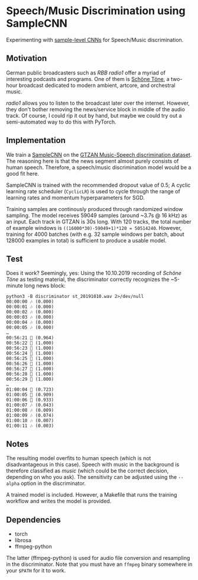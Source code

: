 # Speech/Music Discrimination using SampleCNN

Experimenting with [sample-level CNNs](https://arxiv.org/abs/1703.01789) for Speech/Music discrimination.

## Motivation

German public broadcasters such as _RBB radio1_ offer a myriad of interesting podcasts and programs. One of them is [Schöne Töne](https://www.radioeins.de/programm/sendungen/schoene_toene/), a two-hour broadcast dedicated to modern ambient, artcore, and orchestral music.

_radio1_ allows you to listen to the broadcast later over the internet. However, they don't bother removing the news/service block in middle of the audio track. Of course, I could rip it out by hand, but maybe we could try out a semi-automated way to do this with PyTorch.

## Implementation

We train a [SampleCNN](https://arxiv.org/abs/1703.01789) on the [GTZAN Music-Speech discrimination dataset](http://marsyas.info/downloads/datasets.html). The reasoning here is that the news segment almost purely consists of human speech. Therefore, a speech/music discrimination model would be a good fit here.

SampleCNN is trained with the recommended dropout value of 0.5; A cyclic learning rate scheduler (`CyclicLR`) is used to cycle through the range of learning rates and momentum hyperparameters for SGD.

Training samples are continously produced through randomized window sampling. The model receives 59049 samples (around ~3.7s @ 16 kHz) as an input. Each track in GTZAN is 30s long. With 120 tracks, the total number of example windows is `((16000*30)-59049+1)*120 = 50514240`. However, training for 4000 batches (with e.g. 32 sample windows per batch, about 128000 examples in total) is sufficient to produce a usable model.

## Test

Does it work? Seemingly, yes: Using the 10.10.2019 recording of _Schöne Töne_ as testing material, the discriminator correctly recognizes the ~5-minute long news block:

```
python3 -B discriminator st_20191010.wav 2>/dev/null
00:00:00 🎶 (0.000)
00:00:01 🎶 (0.000)
00:00:02 🎶 (0.000)
00:00:03 🎶 (0.000)
00:00:04 🎶 (0.000)
00:00:05 🎶 (0.000)
…
00:56:21 🎤 (0.964)
00:56:22 🎤 (1.000)
00:56:23 🎤 (1.000)
00:56:24 🎤 (1.000)
00:56:25 🎤 (1.000)
00:56:26 🎤 (1.000)
00:56:27 🎤 (1.000)
00:56:28 🎤 (1.000)
00:56:29 🎤 (1.000)
…
01:00:04 🎤 (0.723)
01:00:05 🎤 (0.909)
01:00:06 🎤 (0.933)
01:00:07 🎶 (0.043)
01:00:08 🎶 (0.009)
01:00:09 🎶 (0.074)
01:00:10 🎶 (0.007)
01:00:11 🎶 (0.003)
```

## Notes

The resulting model overfits to human speech (which is not disadvantageous in this case). Speech with music in the background is therefore classified as _music_ (which could be the correct decision, depending on who you ask). The sensitivity can be adjusted using the `--alpha` option in the discriminator.

A trained model is included. However, a Makefile that runs the training workflow and writes the model is provided.

## Dependencies

- torch
- librosa
- ffmpeg-python

The latter (ffmpeg-python) is used for audio file conversion and resampling in the discriminator. Note that you must have an `ffmpeg` binary somewhere in your `$PATH` for it to work.
